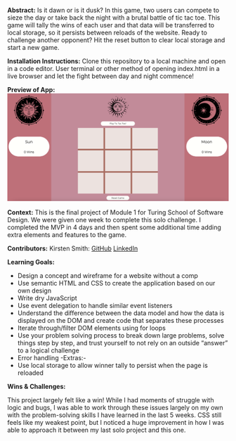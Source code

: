 **Abstract:**
Is it dawn or is it dusk? In this game, two users can compete to sieze the day or take back the night with a brutal battle of tic tac toe. This game will tally the wins of each user and that data will be transferred to local storage, so it persists between reloads of the website. Ready to challenge another opponent? Hit the reset button to clear local storage and start a new game.

**Installation Instructions:**
Clone this repository to a local machine and open in a code editor. User terminal or other method of opening index.html in a live browser and let the fight between day and night commence!

**Preview of App:**
![Screenshot of page load of game: a tic tac toe board with a pink background and sun and moon icons to represent each player](/assets/pageload.png)

**Context:**
This is the final project of Module 1 for Turing School of Software Design. We were given one week to complete this solo challenge. I completed the MVP in 4 days and then spent some additional time adding extra elements and features to the game.

**Contributors:**
Kirsten Smith:
[GitHub](https://github.com/smithkirsten) 
[LinkedIn](https://www.linkedin.com/in/kirsten-stamm-smith/)

**Learning Goals:**
* Design a concept and wireframe for a website without a comp
* Use semantic HTML and CSS to create the application based on our own design
* Write dry JavaScript
* Use event delegation to handle similar event listeners
* Understand the difference between the data model and how the data is displayed on the DOM and create code that separates these processes
* Iterate through/filter DOM elements using for loops
* Use your problem solving process to break down large problems, solve things step by step, and trust yourself to not rely on an outside “answer” to a logical challenge
* Error handling
-Extras:-
* Use local storage to allow winner tally to persist when the page is reloaded

**Wins & Challenges:**

This project largely felt like a win! While I had moments of struggle with logic and bugs, I was able to work through these issues largely on my own with the problem-solving skills I have learned in the last 5 weeks. CSS still feels like my weakest point, but I noticed a huge improvement in how I was able to approach it between my last solo project and this one.
